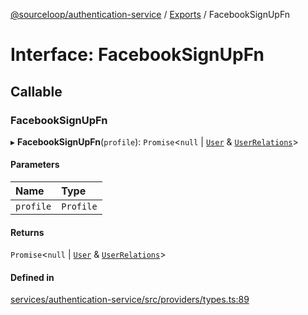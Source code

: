 [@sourceloop/authentication-service](../README.md) / [Exports](../modules.md) / FacebookSignUpFn

# Interface: FacebookSignUpFn

## Callable

### FacebookSignUpFn

▸ **FacebookSignUpFn**(`profile`): `Promise`<``null`` \| [`User`](../classes/User.md) & [`UserRelations`](UserRelations.md)\>

#### Parameters

| Name | Type |
| :------ | :------ |
| `profile` | `Profile` |

#### Returns

`Promise`<``null`` \| [`User`](../classes/User.md) & [`UserRelations`](UserRelations.md)\>

#### Defined in

[services/authentication-service/src/providers/types.ts:89](https://github.com/sourcefuse/loopback4-microservice-catalog/blob/6c16af104/services/authentication-service/src/providers/types.ts#L89)
